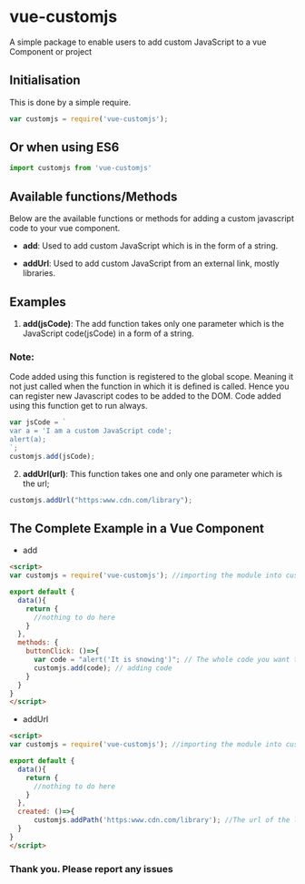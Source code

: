 # vue-customjs
A simple package to enable users to add custom JavaScript to a vue Component or project
## Initialisation
This is done by a simple require.
```javascript
var customjs = require('vue-customjs');
```
## Or when using ES6
```javascript
import customjs from 'vue-customjs'
```
## Available functions/Methods
Below are the available functions or methods for adding a custom javascript code to your vue component.
* **add**: Used to add custom JavaScript which is in the form of a string.
<!-- * **addPath**: Used to add custom JavaScript written in a different .js file. -->
* **addUrl**: Used to add custom JavaScript from an external link, mostly libraries.
## Examples
1. **add(jsCode)**: The add function takes only one parameter which is the JavaScript code(jsCode) in a form of a string.
### Note:
  Code added using this function is registered to the global scope. Meaning it not just called when the function in which it is defined is called. Hence you can register new Javascript codes to be added to the DOM.
  Code added using this function get to run always.
```javascript
var jsCode = `
var a = 'I am a custom JavaScript code';
alert(a);
`;
customjs.add(jsCode);
```
<!-- 2. **addPath(filePath)**: The addPath function also takes only one parameter which is the path to the external JavaScript file.
```javascript
customjs.addPath("./../snow.js");
``` -->
2. **addUrl(url)**: This function takes one and only one parameter which is the url;
```javascript
customjs.addUrl("https:www.cdn.com/library");
```
## The Complete Example in a Vue Component
* add
```html
<script>
var customjs = require('vue-customjs'); //importing the module into customjs var

export default {
  data(){
    return {
      //nothing to do here
    }
  },
  methods: {
    buttonClick: ()=>{
      var code = "alert('It is snowing')"; // The whole code you want to run
      customjs.add(code); // adding code
    }
  }
}
</script>
```
<!-- * addPath
```html
<script>
var customjs = require('vue-customjs'); //importing the module into customjs var

export default {
  data(){
    return {
      //nothing to do here
    }
  },
  created: ()=>{
      customjs.addPath('../public/snow.js'); //The path to your .js file
  }
}
</script>
``` -->
* addUrl
```html
<script>
var customjs = require('vue-customjs'); //importing the module into customjs var

export default {
  data(){
    return {
      //nothing to do here
    }
  },
  created: ()=>{
      customjs.addPath('https:www.cdn.com/library'); //The url of the library you want to add
  }
}
</script>
```

### Thank you. Please report any issues
